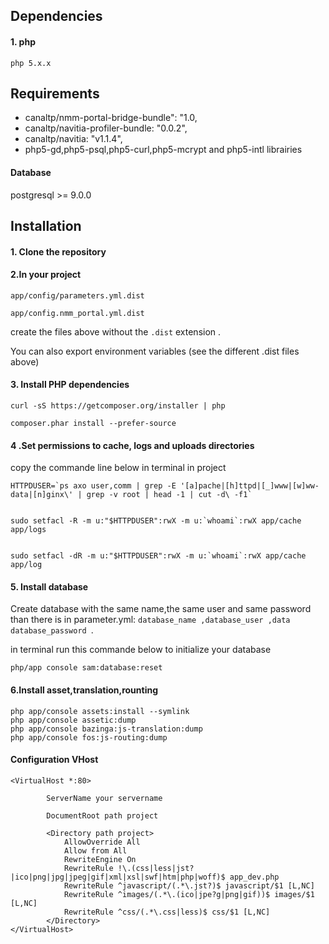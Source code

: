 


<h2>Dependencies</h2>

 <h4>1. php</h4>

 	php 5.x.x





<h2>Requirements</h2>
<ul>
	<li>canaltp/nmm-portal-bridge-bundle": "1.0,</li>
	<li> canaltp/navitia-profiler-bundle: "0.0.2",</li>
	<li>canaltp/navitia: "v1.1.4",</li>
	<li>php5-gd,php5-psql,php5-curl,php5-mcrypt and php5-intl librairies</li>

</ul>
<h4>Database</h4>
	postgresql >= 9.0.0

<br />
<h2>Installation</h2>
<h4>1. Clone the repository</h4>


<h4>2.In your project</h4>
 
	app/config/parameters.yml.dist

	app/config.nmm_portal.yml.dist

create the files above without the `.dist` extension .


You can also export environment variables (see the different .dist files above)


<h4>3. Install PHP dependencies</h4>

 	curl -sS https://getcomposer.org/installer | php

	composer.phar install --prefer-source



<h4>4 .Set permissions to cache, logs and uploads directories</h4>

copy the commande line below in terminal in project


	HTTPDUSER=`ps axo user,comm | grep -E '[a]pache|[h]ttpd|[_]www|[w]ww-data|[n]ginx\' | grep -v root | head -1 | cut -d\ -f1`


	sudo setfacl -R -m u:"$HTTPDUSER":rwX -m u:`whoami`:rwX app/cache app/logs


	sudo setfacl -dR -m u:"$HTTPDUSER":rwX -m u:`whoami`:rwX app/cache app/log



<h4>5. Install database</h4>

Create database with the same name,the same user and same password than there is in parameter.yml:
 `database_name ,database_user ,data database_password `.

in terminal run this commande below to initialize your database

	php/app console sam:database:reset

<h4>6.Install asset,translation,rounting</h4>

	php app/console assets:install --symlink
	php app/console assetic:dump
	php app/console bazinga:js-translation:dump
	php app/console fos:js-routing:dump


<h4> Configuration VHost </h4>

	<VirtualHost *:80>
    		
    		ServerName your servername

    		DocumentRoot path project

    		<Directory path project>
        		AllowOverride All
        		Allow from All
        		RewriteEngine On
        		RewriteRule !\.(css|less|jst?|ico|png|jpg|jpeg|gif|xml|xsl|swf|htm|php|woff)$ app_dev.php
        		RewriteRule ^javascript/(.*\.jst?)$ javascript/$1 [L,NC]
        		RewriteRule ^images/(.*\.(ico|jpe?g|png|gif))$ images/$1 [L,NC]
        		RewriteRule ^css/(.*\.css|less)$ css/$1 [L,NC]
    		</Directory>
	</VirtualHost>
 


